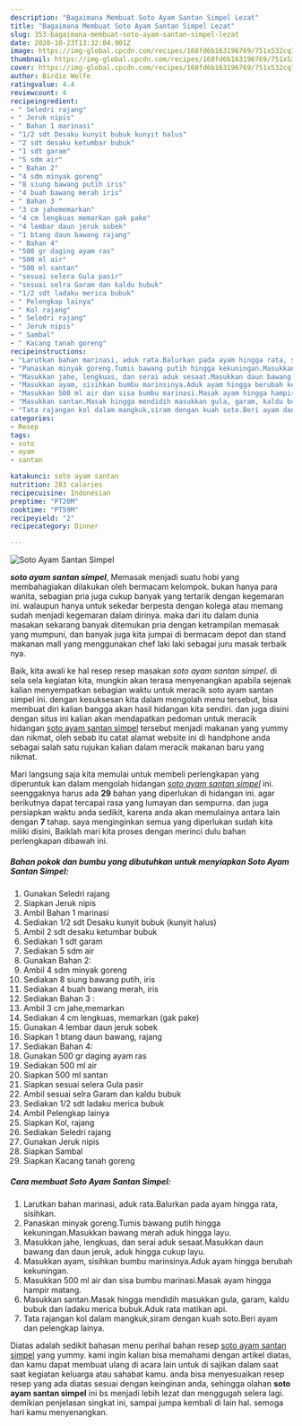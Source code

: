 ```yaml
---
description: "Bagaimana Membuat Soto Ayam Santan Simpel Lezat"
title: "Bagaimana Membuat Soto Ayam Santan Simpel Lezat"
slug: 353-bagaimana-membuat-soto-ayam-santan-simpel-lezat
date: 2020-10-23T13:32:04.901Z
image: https://img-global.cpcdn.com/recipes/168fd6b163196769/751x532cq70/soto-ayam-santan-simpel-foto-resep-utama.jpg
thumbnail: https://img-global.cpcdn.com/recipes/168fd6b163196769/751x532cq70/soto-ayam-santan-simpel-foto-resep-utama.jpg
cover: https://img-global.cpcdn.com/recipes/168fd6b163196769/751x532cq70/soto-ayam-santan-simpel-foto-resep-utama.jpg
author: Birdie Wolfe
ratingvalue: 4.4
reviewcount: 4
recipeingredient:
- " Seledri rajang"
- " Jeruk nipis"
- " Bahan 1 marinasi"
- "1/2 sdt Desaku kunyit bubuk kunyit halus"
- "2 sdt desaku ketumbar bubuk"
- "1 sdt garam"
- "5 sdm air"
- " Bahan 2"
- "4 sdm minyak goreng"
- "8 siung bawang putih iris"
- "4 buah bawang merah iris"
- " Bahan 3 "
- "3 cm jahememarkan"
- "4 cm lengkuas memarkan gak pake"
- "4 lembar daun jeruk sobek"
- "1 btang daun bawang rajang"
- " Bahan 4"
- "500 gr daging ayam ras"
- "500 ml air"
- "500 ml santan"
- "sesuai selera Gula pasir"
- "sesuai selra Garam dan kaldu bubuk"
- "1/2 sdt ladaku merica bubuk"
- " Pelengkap lainya"
- " Kol rajang"
- " Seledri rajang"
- " Jeruk nipis"
- " Sambal"
- " Kacang tanah goreng"
recipeinstructions:
- "Larutkan bahan marinasi, aduk rata.Balurkan pada ayam hingga rata, sisihkan."
- "Panaskan minyak goreng.Tumis bawang putih hingga kekuningan.Masukkan bawang merah aduk hingga layu."
- "Masukkan jahe, lengkuas, dan serai aduk sesaat.Masukkan daun bawang dan daun jeruk, aduk hingga cukup layu."
- "Masukkan ayam, sisihkan bumbu marinsinya.Aduk ayam hingga berubah kekuningan."
- "Masukkan 500 ml air dan sisa bumbu marinasi.Masak ayam hingga hampir matang."
- "Masukkan santan.Masak hingga mendidih masukkan gula, garam, kaldu bubuk dan ladaku merica bubuk.Aduk rata matikan api."
- "Tata rajangan kol dalam mangkuk,siram dengan kuah soto.Beri ayam dan pelengkap lainya."
categories:
- Resep
tags:
- soto
- ayam
- santan

katakunci: soto ayam santan 
nutrition: 283 calories
recipecuisine: Indonesian
preptime: "PT20M"
cooktime: "PT59M"
recipeyield: "2"
recipecategory: Dinner

---
```



![Soto Ayam Santan Simpel](https://img-global.cpcdn.com/recipes/168fd6b163196769/751x532cq70/soto-ayam-santan-simpel-foto-resep-utama.jpg)

<b><i>soto ayam santan simpel</i></b>, Memasak menjadi suatu hobi yang membahagiakan dilakukan oleh bermacam kelompok. bukan hanya para wanita, sebagian pria juga cukup banyak yang tertarik dengan kegemaran ini. walaupun hanya untuk sekedar berpesta dengan kolega atau memang sudah menjadi kegemaran dalam dirinya. maka dari itu dalam dunia masakan sekarang banyak ditemukan pria dengan ketrampilan memasak yang mumpuni, dan banyak juga kita jumpai di bermacam depot dan stand makanan mall yang menggunakan chef laki laki sebagai juru masak terbaik nya.

Baik, kita awali ke hal resep resep masakan <i>soto ayam santan simpel</i>. di sela sela kegiatan kita, mungkin akan terasa menyenangkan apabila sejenak kalian menyempatkan sebagian waktu untuk meracik soto ayam santan simpel ini. dengan kesuksesan kita dalam mengolah menu tersebut, bisa membuat diri kalian bangga akan hasil hidangan kita sendiri. dan juga disini dengan situs ini kalian akan mendapatkan pedoman untuk meracik hidangan <u>soto ayam santan simpel</u> tersebut menjadi makanan yang yummy dan nikmat, oleh sebab itu catat alamat website ini di handphone anda sebagai salah satu rujukan kalian dalam meracik makanan baru yang nikmat.




Mari langsung saja kita memulai untuk membeli perlengkapan yang diperuntuk kan dalam mengolah hidangan <u><i>soto ayam santan simpel</i></u> ini. seenggaknya harus ada <b>29</b> bahan yang diperlukan di hidangan ini. agar berikutnya dapat tercapai rasa yang lumayan dan sempurna. dan juga persiapkan waktu anda sedikit, karena anda akan memulainya antara lain dengan <b>7</b> tahap. saya menginginkan semua yang diperlukan sudah kita miliki disini, Baiklah mari kita proses dengan merinci dulu bahan perlengkapan dibawah ini.

<!--inarticleads1-->

##### Bahan pokok dan bumbu yang dibutuhkan untuk menyiapkan Soto Ayam Santan Simpel:

1. Gunakan  Seledri rajang
1. Siapkan  Jeruk nipis
1. Ambil  Bahan 1 marinasi
1. Sediakan 1/2 sdt Desaku kunyit bubuk (kunyit halus)
1. Ambil 2 sdt desaku ketumbar bubuk
1. Sediakan 1 sdt garam
1. Sediakan 5 sdm air
1. Gunakan  Bahan 2:
1. Ambil 4 sdm minyak goreng
1. Sediakan 8 siung bawang putih, iris
1. Sediakan 4 buah bawang merah, iris
1. Sediakan  Bahan 3 :
1. Ambil 3 cm jahe,memarkan
1. Sediakan 4 cm lengkuas, memarkan (gak pake)
1. Gunakan 4 lembar daun jeruk sobek
1. Siapkan 1 btang daun bawang, rajang
1. Sediakan  Bahan 4:
1. Gunakan 500 gr daging ayam ras
1. Sediakan 500 ml air
1. Siapkan 500 ml santan
1. Siapkan sesuai selera Gula pasir
1. Ambil sesuai selra Garam dan kaldu bubuk
1. Sediakan 1/2 sdt ladaku merica bubuk
1. Ambil  Pelengkap lainya
1. Siapkan  Kol, rajang
1. Sediakan  Seledri rajang
1. Gunakan  Jeruk nipis
1. Siapkan  Sambal
1. Siapkan  Kacang tanah goreng




<!--inarticleads2-->

##### Cara membuat Soto Ayam Santan Simpel:

1. Larutkan bahan marinasi, aduk rata.Balurkan pada ayam hingga rata, sisihkan.
1. Panaskan minyak goreng.Tumis bawang putih hingga kekuningan.Masukkan bawang merah aduk hingga layu.
1. Masukkan jahe, lengkuas, dan serai aduk sesaat.Masukkan daun bawang dan daun jeruk, aduk hingga cukup layu.
1. Masukkan ayam, sisihkan bumbu marinsinya.Aduk ayam hingga berubah kekuningan.
1. Masukkan 500 ml air dan sisa bumbu marinasi.Masak ayam hingga hampir matang.
1. Masukkan santan.Masak hingga mendidih masukkan gula, garam, kaldu bubuk dan ladaku merica bubuk.Aduk rata matikan api.
1. Tata rajangan kol dalam mangkuk,siram dengan kuah soto.Beri ayam dan pelengkap lainya.




Diatas adalah sedikit bahasan menu perihal bahan resep <u>soto ayam santan simpel</u> yang yummy. kami ingin kalian bisa memahami dengan artikel diatas, dan kamu dapat membuat ulang di acara lain untuk di sajikan dalam saat saat kegiatan keluarga atau sahabat kamu. anda bisa menyesuaikan resep resep yang ada diatas sesuai dengan keinginan anda, sehingga olahan <b>soto ayam santan simpel</b> ini bs menjadi lebih lezat dan menggugah selera lagi. demikian penjelasan singkat ini, sampai jumpa kembali di lain hal. semoga hari kamu menyenangkan.
